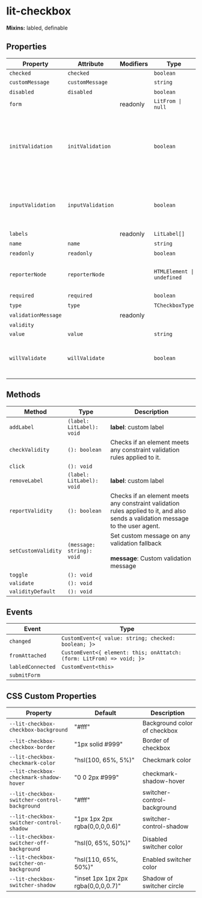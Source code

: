 # lit-checkbox

**Mixins:** labled, definable

## Properties

| Property            | Attribute         | Modifiers | Type                       | Default    | Description                                      |
|---------------------|-------------------|-----------|----------------------------|------------|--------------------------------------------------|
| `checked`           | `checked`         |           | `boolean`                  |            |                                                  |
| `customMessage`     | `customMessage`   |           | `string`                   | ""         |                                                  |
| `disabled`          | `disabled`        |           | `boolean`                  | false      |                                                  |
| `form`              |                   | readonly  | `LitFrom \| null`          |            |                                                  |
| `initValidation`    | `initValidation`  |           | `boolean`                  | true       | Whet false validation will only when current value not equal default value |
| `inputValidation`   | `inputValidation` |           | `boolean`                  | false      | Validation on each input. Logic must realazied in child class |
| `labels`            |                   | readonly  | `LitLabel[]`               |            |                                                  |
| `name`              | `name`            |           | `string`                   | ""         |                                                  |
| `readonly`          | `readonly`        |           | `boolean`                  | false      |                                                  |
| `reporterNode`      | `reporterNode`    |           | `HTMLElement \| undefined` |            | Node to report validation state                  |
| `required`          | `required`        |           | `boolean`                  | false      |                                                  |
| `type`              | `type`            |           | `TCheckboxType`            | "switcher" |                                                  |
| `validationMessage` |                   | readonly  |                            |            |                                                  |
| `validity`          |                   |           |                            | {}         |                                                  |
| `value`             | `value`           |           | `string`                   |            |                                                  |
| `willValidate`      | `willValidate`    |           | `boolean`                  | true       | Validation of component (off on false).          |

## Methods

| Method              | Type                      | Description                                      |
|---------------------|---------------------------|--------------------------------------------------|
| `addLabel`          | `(label: LitLabel): void` | **label**: custom label                          |
| `checkValidity`     | `(): boolean`             | Checks if an element meets any constraint validation rules applied to it. |
| `click`             | `(): void`                |                                                  |
| `removeLabel`       | `(label: LitLabel): void` | **label**: custom label                          |
| `reportValidity`    | `(): boolean`             | Checks if an element meets any constraint validation rules applied to it, and also sends a validation message to the user agent. |
| `setCustomValidity` | `(message: string): void` | Set custom message on any validation fallback<br /><br />**message**: Custom validation message |
| `toggle`            | `(): void`                |                                                  |
| `validate`          | `(): void`                |                                                  |
| `validityDefault`   | `(): void`                |                                                  |

## Events

| Event             | Type                                             |
|-------------------|--------------------------------------------------|
| `changed`         | `CustomEvent<{ value: string; checked: boolean; }>` |
| `fromAttached`    | `CustomEvent<{ element: this; onAttatch: (form: LitFrom) => void; }>` |
| `labledConnected` | `CustomEvent<this>`                              |
| `submitForm`      |                                                  |

## CSS Custom Properties

| Property                                     | Default                             | Description                  |
|----------------------------------------------|-------------------------------------|------------------------------|
| `--lit-checkbox-checkbox-background`         | "#fff"                              | Background color of checkbox |
| `--lit-checkbox-checkbox-border`             | "1px solid #999"                    | Border of checkbox           |
| `--lit-checkbox-checkmark-color`             | "hsl(100, 65%, 5%)"                 | Checkmark color              |
| `--lit-checkbox-checkmark-shadow-hover`      | "0 0 2px #999"                      | checkmark-shadow-hover       |
| `--lit-checkbox-switcher-control-background` | "#fff"                              | switcher-control-background  |
| `--lit-checkbox-switcher-control-shadow`     | "1px 1px 2px rgba(0,0,0,0.6)"       | switcher-control-shadow      |
| `--lit-checkbox-switcher-off-background`     | "hsl(0, 65%, 50%)"                  | Disabled switcher color      |
| `--lit-checkbox-switcher-on-background`      | "hsl(110, 65%, 50%)"                | Enabled switcher color       |
| `--lit-checkbox-switcher-shadow`             | "inset 1px 1px 2px rgba(0,0,0,0.7)" | Shadow of switcher circle    |
